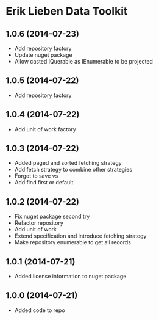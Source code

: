 ﻿# Erik Lieben Data Toolkit
## 1.0.6 (2014-07-23)
- Add repository factory
- Update nuget package
- Allow casted IQuerable as IEnumerable to be projected

## 1.0.5 (2014-07-22)
- Add repository factory

## 1.0.4 (2014-07-22)
- Add unit of work factory

## 1.0.3 (2014-07-22)
- Added paged and sorted fetching strategy
- Add fetch strategy to combine other strategies
- Forgot to save vs
- Add find first or default

## 1.0.2 (2014-07-22)
- Fix nuget package second try
- Refactor repository
- Add unit of work
- Extend specification and introduce fetching strategy
- Make repository enumerable to get all records

## 1.0.1 (2014-07-21)
- Added license information to nuget package

## 1.0.0 (2014-07-21)
- Added code to repo



